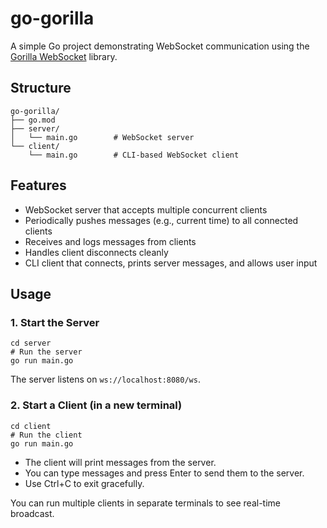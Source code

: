 # go-gorilla

A simple Go project demonstrating WebSocket communication using the [Gorilla WebSocket](https://github.com/gorilla/websocket) library.

## Structure

```
go-gorilla/
├── go.mod
├── server/
│   └── main.go        # WebSocket server
└── client/
    └── main.go        # CLI-based WebSocket client
```

## Features

- WebSocket server that accepts multiple concurrent clients
- Periodically pushes messages (e.g., current time) to all connected clients
- Receives and logs messages from clients
- Handles client disconnects cleanly
- CLI client that connects, prints server messages, and allows user input

## Usage

### 1. Start the Server

```
cd server
# Run the server
go run main.go
```

The server listens on `ws://localhost:8080/ws`.

### 2. Start a Client (in a new terminal)

```
cd client
# Run the client
go run main.go
```

- The client will print messages from the server.
- You can type messages and press Enter to send them to the server.
- Use Ctrl+C to exit gracefully.

You can run multiple clients in separate terminals to see real-time broadcast.
